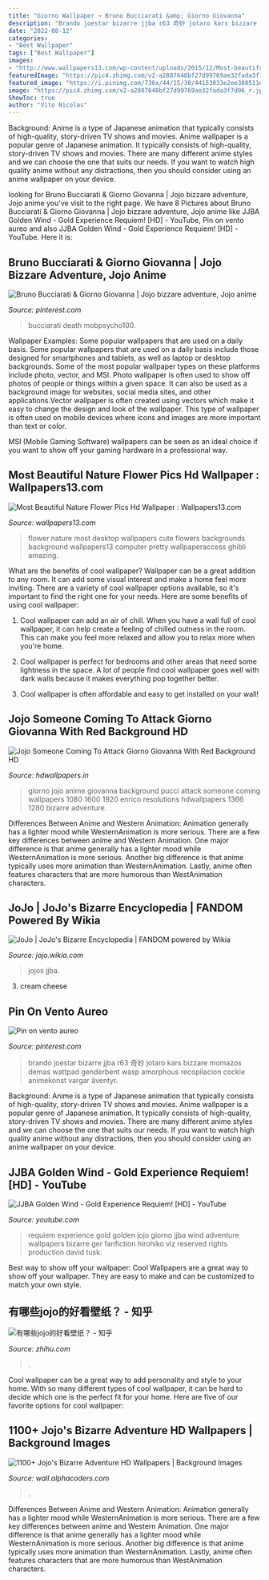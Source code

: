 ```yaml
---
title: "Giorno Wallpaper ~ Bruno Bucciarati &amp; Giorno Giovanna"
description: "Brando joestar bizarre jjba r63 奇妙 jotaro kars bizzare momazos demas wattpad genderbent wasp amorphous recopilacion cockie animekonst vargar äventyr"
date: "2022-08-12"
categories:
- "Best Wallpaper"
tags: ["Best Wallpaper"]
images:
- "http://www.wallpapers13.com/wp-content/uploads/2015/12/Most-beautiful-nature-flower-pics-HD-wallpaper-1024x768.jpg"
featuredImage: "https://pic4.zhimg.com/v2-a2887648bf27d99769ae32fada3f7d06_r.jpg"
featured_image: "https://i.pinimg.com/736x/44/15/30/44153033e2ee380511ec9d9bf51fc179.jpg"
image: "https://pic4.zhimg.com/v2-a2887648bf27d99769ae32fada3f7d06_r.jpg"
ShowToc: true
author: "Vito Nicolas"
---
```



Background: Anime is a type of Japanese animation that typically consists of high-quality, story-driven TV shows and movies.
Anime wallpaper is a popular genre of Japanese animation. It typically consists of high-quality, story-driven TV shows and movies. There are many different anime styles and we can choose the one that suits our needs. If you want to watch high quality anime without any distractions, then you should consider using an anime wallpaper on your device.

	

		
looking for Bruno Bucciarati &amp; Giorno Giovanna | Jojo bizzare adventure, Jojo anime you've visit to the right page. We have 8 Pictures about Bruno Bucciarati &amp; Giorno Giovanna | Jojo bizzare adventure, Jojo anime like JJBA Golden Wind - Gold Experience Requiem! [HD] - YouTube, Pin on vento aureo and also JJBA Golden Wind - Gold Experience Requiem! [HD] - YouTube. Here it is:
		
    
## Bruno Bucciarati &amp; Giorno Giovanna | Jojo Bizzare Adventure, Jojo Anime

<img loading=lazy src="https://i.pinimg.com/736x/7c/fa/f3/7cfaf335a5560735a821c5c16f2f677a.jpg" onerror="this.onerror=null;this.src='https://tse1.mm.bing.net/th?id=OIP.rV-685yOMS3CFjaWl8OEaQHaEK&amp;pid=15.1';" alt="Bruno Bucciarati &amp; Giorno Giovanna | Jojo bizzare adventure, Jojo anime">

_Source: pinterest.com_

>bucciarati death mobpsycho100. 

	

Wallpaper Examples: Some popular wallpapers that are used on a daily basis.
Some popular wallpapers that are used on a daily basis include those designed for smartphones and tablets, as well as laptop or desktop backgrounds. Some of the most popular wallpaper types on these platforms include photo, vector, and MSI. 
Photo wallpaper is often used to show off photos of people or things within a given space. It can also be used as a background image for websites, social media sites, and other applications.Vector wallpaper is often created using vectors which make it easy to change the design and look of the wallpaper. This type of wallpaper is often used on mobile devices where icons and images are more important than text or color. 

MSI (Mobile Gaming Software) wallpapers can be seen as an ideal choice if you want to show off your gaming hardware in a professional way.

    
## Most Beautiful Nature Flower Pics Hd Wallpaper : Wallpapers13.com

<img loading=lazy src="http://www.wallpapers13.com/wp-content/uploads/2015/12/Most-beautiful-nature-flower-pics-HD-wallpaper-1024x768.jpg" onerror="this.onerror=null;this.src='https://tse1.mm.bing.net/th?id=OIP.9E89fCvmKesAeAgGkvypOwHaFj&amp;pid=15.1';" alt="Most Beautiful Nature Flower Pics Hd Wallpaper : Wallpapers13.com">

_Source: wallpapers13.com_

>flower nature most desktop wallpapers cute flowers backgrounds background wallpapers13 computer pretty wallpaperaccess ghibli amazing. 

	

What are the benefits of cool wallpaper?
Wallpaper can be a great addition to any room. It can add some visual interest and make a home feel more inviting. There are a variety of cool wallpaper options available, so it's important to find the right one for your needs. Here are some benefits of using cool wallpaper: 
1. Cool wallpaper can add an air of chill. When you have a wall full of cool wallpaper, it can help create a feeling of chilled outness in the room. This can make you feel more relaxed and allow you to relax more when you're home. 

2. Cool wallpaper is perfect for bedrooms and other areas that need some lightness in the space. A lot of people find cool wallpaper goes well with dark walls because it makes everything pop together better. 

3. Cool wallpaper is often affordable and easy to get installed on your wall!

    
## Jojo Someone Coming To Attack Giorno Giovanna With Red Background HD

<img loading=lazy src="https://www.hdwallpapers.in/download/jojo_someone_coming_to_attack_giorno_giovanna_with_red_background_hd_anime-1920x1080.jpg" onerror="this.onerror=null;this.src='https://tse3.mm.bing.net/th?id=OIP.3dIpAUOiPPrQPW0pEKHxUQHaEK&amp;pid=15.1';" alt="Jojo Someone Coming To Attack Giorno Giovanna With Red Background HD">

_Source: hdwallpapers.in_

>giorno jojo anime giovanna background pucci attack someone coming wallpapers 1080 1600 1920 enrico resolutions hdwallpapers 1366 1280 bizarre adventure. 

	

Differences Between Anime and Western Animation: Animation generally has a lighter mood while WesternAnimation is more serious.
There are a few key differences between anime and Western Animation. One major difference is that anime generally has a lighter mood while WesternAnimation is more serious. Another big difference is that anime typically uses more animation than WesternAnimation. Lastly, anime often features characters that are more humorous than WestAnimation characters.

    
## JoJo | JoJo&#039;s Bizarre Encyclopedia | FANDOM Powered By Wikia

<img loading=lazy src="https://vignette.wikia.nocookie.net/jjba/images/e/e9/All_jojos.jpg/revision/latest/scale-to-width-down/2000?cb=20160416142527" onerror="this.onerror=null;this.src='https://tse1.mm.bing.net/th?id=OIP.NNVDiFr-WrkmrYFpiDF52gHaLQ&amp;pid=15.1';" alt="JoJo | JoJo&#039;s Bizarre Encyclopedia | FANDOM powered by Wikia">

_Source: jojo.wikia.com_

>jojos jjba. 

	

3. cream cheese 

    
## Pin On Vento Aureo

<img loading=lazy src="https://i.pinimg.com/736x/44/15/30/44153033e2ee380511ec9d9bf51fc179.jpg" onerror="this.onerror=null;this.src='https://tse3.mm.bing.net/th?id=OIP.EuafelOn5c1W53bszuILkQHaKg&amp;pid=15.1';" alt="Pin on vento aureo">

_Source: pinterest.com_

>brando joestar bizarre jjba r63 奇妙 jotaro kars bizzare momazos demas wattpad genderbent wasp amorphous recopilacion cockie animekonst vargar äventyr. 

	

Background: Anime is a type of Japanese animation that typically consists of high-quality, story-driven TV shows and movies.
Anime wallpaper is a popular genre of Japanese animation. It typically consists of high-quality, story-driven TV shows and movies. There are many different anime styles and we can choose the one that suits our needs. If you want to watch high quality anime without any distractions, then you should consider using an anime wallpaper on your device.

    
## JJBA Golden Wind - Gold Experience Requiem! [HD] - YouTube

<img loading=lazy src="https://i.ytimg.com/vi/3V53ppOa8Ls/maxresdefault.jpg" onerror="this.onerror=null;this.src='https://tse4.mm.bing.net/th?id=OIP.fWrbMdEeclExixlsWqUorQHaEK&amp;pid=15.1';" alt="JJBA Golden Wind - Gold Experience Requiem! [HD] - YouTube">

_Source: youtube.com_

>requiem experience gold golden jojo giorno jjba wind adventure wallpapers bizarre ger fanfiction hirohiko viz reserved rights production david tusk. 

	

Best way to show off your wallpaper:
Cool Wallpapers are a great way to show off your wallpaper. They are easy to make and can be customized to match your own style.

    
## 有哪些jojo的好看壁纸？ - 知乎

<img loading=lazy src="https://pic4.zhimg.com/v2-a2887648bf27d99769ae32fada3f7d06_r.jpg" onerror="this.onerror=null;this.src='https://tse4.mm.bing.net/th?id=OIP.AW1aw65FAlEobHzlawU0xwHaKe&amp;pid=15.1';" alt="有哪些jojo的好看壁纸？ - 知乎">

_Source: zhihu.com_

>. 

	

Cool wallpaper can be a great way to add personality and style to your home. With so many different types of cool wallpaper, it can be hard to decide which one is the perfect fit for your home. Here are five of our favorite options for cool wallpaper: 

    
## 1100+ Jojo&#039;s Bizarre Adventure HD Wallpapers | Background Images

<img loading=lazy src="https://images8.alphacoders.com/755/thumb-1920-755323.jpg" onerror="this.onerror=null;this.src='https://tse1.mm.bing.net/th?id=OIP.1yXpWZAbjIMXlgwxMI-WiwHaEK&amp;pid=15.1';" alt="1100+ Jojo&#039;s Bizarre Adventure HD Wallpapers | Background Images">

_Source: wall.alphacoders.com_

>. 

	

Differences Between Anime and Western Animation: Animation generally has a lighter mood while WesternAnimation is more serious.
There are a few key differences between anime and Western Animation. One major difference is that anime generally has a lighter mood while WesternAnimation is more serious. Another big difference is that anime typically uses more animation than WesternAnimation. Lastly, anime often features characters that are more humorous than WestAnimation characters.

